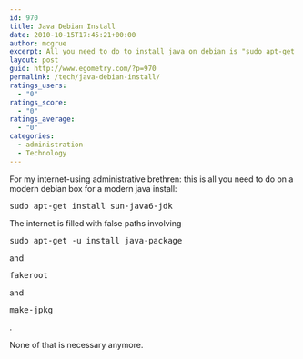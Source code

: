 ```yaml
---
id: 970
title: Java Debian Install
date: 2010-10-15T17:45:21+00:00
author: mcgrue
excerpt: All you need to do to install java on debian is "sudo apt-get install sun-java6-jdk".
layout: post
guid: http://www.egometry.com/?p=970
permalink: /tech/java-debian-install/
ratings_users:
  - "0"
ratings_score:
  - "0"
ratings_average:
  - "0"
categories:
  - administration
  - Technology
---
```

For my internet-using administrative brethren: this is all you need to do on a modern debian box for a modern java install:

<pre>sudo apt-get install sun-java6-jdk</pre>

The internet is filled with false paths involving 

<pre>sudo apt-get -u install java-package</pre>

and 

<pre>fakeroot</pre>

and 

<pre>make-jpkg</pre>

.

None of that is necessary anymore.
